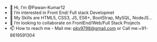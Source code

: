 - 👋 Hi, I’m @Pawan-Kumar12
- 👀 I’m interested in Front End/ Full stack Developmet
- 🌱 My Skills are HTML5, CSS3, JS, ES6+, BootStrap, MySQL, NodeJS...
- 💞️ I’m looking to collaborate on FrontEnd/Web/Full Stack Projects
- 📫 How to reach me - Mail me: pkv9798@gmail.com or Call me:+91-8619591304

<!---
Pawan-Kumar12/Pawan-Kumar12 is a ✨ special ✨ repository because its `README.md` (this file) appears on your GitHub profile.
You can click the Preview link to take a look at your changes.
--->

